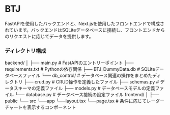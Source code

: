 # BTJ
FastAPIを使用したバックエンドと、Next.jsを使用したフロントエンドで構成されています。バックエンドはSQLiteデータベースに接続し、フロントエンドからのリクエストに応じてデータを提供します。

### ディレクトリ構成
backend/
│
├── main.py            # FastAPIのエントリーポイント
├── requirements.txt   # Pythonの依存関係
├── BTJ_DummyData.db   # SQLiteデータベースファイル
└── db_control/        # データベース関連の操作をまとめたディレクトリ
    ├── crud.py        # CRUD操作を定義したファイル
    ├── schemas.py     # データスキーマの定義ファイル
    ├── models.py      # データベースモデルの定義ファイル
    └── database.py    # データベース接続の設定ファイル
frontend/
│
├── public
└── src
    └──app
       └──layout.tsx
          └──page.tsx   # 条件に応じてレーダーチャートを表示するコンポーネント
